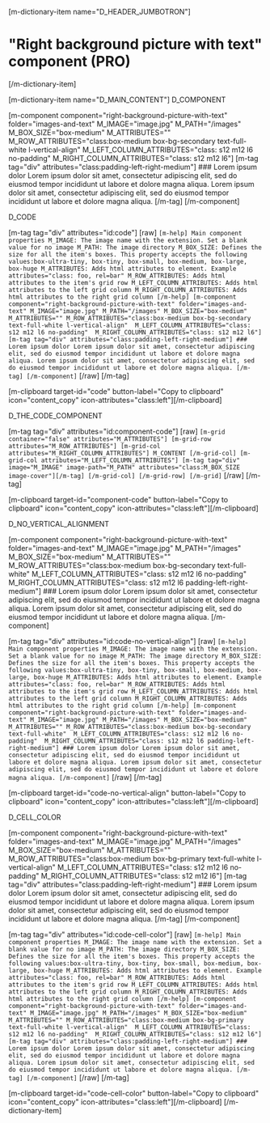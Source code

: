 [m-dictionary-item name="D_HEADER_JUMBOTRON"]
  # "Right background picture with text" component (PRO)
[/m-dictionary-item]

[m-dictionary-item name="D_MAIN_CONTENT"]
  D_COMPONENT

  [m-component component="right-background-picture-with-text" folder="images-and-text" M_IMAGE="image.jpg" M_PATH="/images" M_BOX_SIZE="box-medium" M_ATTRIBUTES="" M_ROW_ATTRIBUTES="class:box-medium box-bg-secondary text-full-white l-vertical-align"  M_LEFT_COLUMN_ATTRIBUTES="class: s12 m12 l6 no-padding"  M_RIGHT_COLUMN_ATTRIBUTES="class: s12 m12 l6"]
    [m-tag tag="div" attributes="class:padding-left-right-medium"]
      ### Lorem ipsum dolor
      Lorem ipsum dolor sit amet, consectetur adipiscing elit, sed do eiusmod tempor incididunt ut labore et dolore magna aliqua. Lorem ipsum dolor sit amet, consectetur adipiscing elit, sed do eiusmod tempor incididunt ut labore et dolore magna aliqua.
    [/m-tag]
  [/m-component]

  D_CODE

  [m-tag tag="div" attributes="id:code"]
    [raw]
    ```
    [m-help]
      Main component properties
      M_IMAGE: The image name with the extension. Set a blank value for no image
      M_PATH: The image directory
      M_BOX_SIZE: Defines the size for all the item's boxes. This property accepts the following values:box-ultra-tiny, box-tiny, box-small, box-medium, box-large, box-huge
      M_ATTRIBUTES: Adds html attributes to element. Example attributes="class: foo, rel=bar"
      M_ROW_ATTRIBUTES: Adds html attributes to the item's grid row
      M_LEFT_COLUMN_ATTRIBUTES: Adds html attributes to the left grid column
      M_RIGHT_COLUMN_ATTRIBUTES: Adds html attributes to the right grid column
    [/m-help]
    [m-component component="right-background-picture-with-text" folder="images-and-text" M_IMAGE="image.jpg" M_PATH="/images" M_BOX_SIZE="box-medium" M_ATTRIBUTES="" M_ROW_ATTRIBUTES="class:box-medium box-bg-secondary text-full-white l-vertical-align"  M_LEFT_COLUMN_ATTRIBUTES="class: s12 m12 l6 no-padding"  M_RIGHT_COLUMN_ATTRIBUTES="class: s12 m12 l6"]
      [m-tag tag="div" attributes="class:padding-left-right-medium"]
        ### Lorem ipsum dolor
        Lorem ipsum dolor sit amet, consectetur adipiscing elit, sed do eiusmod tempor incididunt ut labore et dolore magna aliqua. Lorem ipsum dolor sit amet, consectetur adipiscing elit, sed do eiusmod tempor incididunt ut labore et dolore magna aliqua.
      [/m-tag]
    [/m-component]
    ```
    [/raw]
  [/m-tag]  

  [m-clipboard target-id="code" button-label="Copy to clipboard" icon="content_copy" icon-attributes="class:left"][/m-clipboard]

  D_THE_CODE_COMPONENT

  [m-tag tag="div" attributes="id:component-code"]
    [raw]
    ```
    [m-grid container="false" attributes="M_ATTRIBUTES"]
      [m-grid-row attributes="M_ROW_ATTRIBUTES"]
        [m-grid-col attributes="M_RIGHT_COLUMN_ATTRIBUTES"]
          M_CONTENT
        [/m-grid-col]
        [m-grid-col attributes="M_LEFT_COLUMN_ATTRIBUTES"]
          [m-tag tag="div" image="M_IMAGE" image-path="M_PATH" attributes="class:M_BOX_SIZE image-cover"][/m-tag]
        [/m-grid-col]
      [/m-grid-row]
    [/m-grid]
    ```
    [/raw]
  [/m-tag]  

  [m-clipboard target-id="component-code" button-label="Copy to clipboard" icon="content_copy" icon-attributes="class:left"][/m-clipboard]

  D_NO_VERTICAL_ALIGNMENT

  [m-component component="right-background-picture-with-text" folder="images-and-text" M_IMAGE="image.jpg" M_PATH="/images" M_BOX_SIZE="box-medium" M_ATTRIBUTES="" M_ROW_ATTRIBUTES="class:box-medium box-bg-secondary text-full-white"  M_LEFT_COLUMN_ATTRIBUTES="class: s12 m12 l6 no-padding"  M_RIGHT_COLUMN_ATTRIBUTES="class: s12 m12 l6 padding-left-right-medium"]
    ### Lorem ipsum dolor
    Lorem ipsum dolor sit amet, consectetur adipiscing elit, sed do eiusmod tempor incididunt ut labore et dolore magna aliqua. Lorem ipsum dolor sit amet, consectetur adipiscing elit, sed do eiusmod tempor incididunt ut labore et dolore magna aliqua.
  [/m-component]

  [m-tag tag="div" attributes="id:code-no-vertical-align"]
    [raw]
    ```
    [m-help]
      Main component properties
      M_IMAGE: The image name with the extension. Set a blank value for no image
      M_PATH: The image directory
      M_BOX_SIZE: Defines the size for all the item's boxes. This property accepts the following values:box-ultra-tiny, box-tiny, box-small, box-medium, box-large, box-huge
      M_ATTRIBUTES: Adds html attributes to element. Example attributes="class: foo, rel=bar"
      M_ROW_ATTRIBUTES: Adds html attributes to the item's grid row
      M_LEFT_COLUMN_ATTRIBUTES: Adds html attributes to the left grid column
      M_RIGHT_COLUMN_ATTRIBUTES: Adds html attributes to the right grid column
    [/m-help]
    [m-component component="right-background-picture-with-text" folder="images-and-text" M_IMAGE="image.jpg" M_PATH="/images" M_BOX_SIZE="box-medium" M_ATTRIBUTES="" M_ROW_ATTRIBUTES="class:box-medium box-bg-secondary text-full-white"  M_LEFT_COLUMN_ATTRIBUTES="class: s12 m12 l6 no-padding"  M_RIGHT_COLUMN_ATTRIBUTES="class: s12 m12 l6 padding-left-right-medium"]
      ### Lorem ipsum dolor
      Lorem ipsum dolor sit amet, consectetur adipiscing elit, sed do eiusmod tempor incididunt ut labore et dolore magna aliqua. Lorem ipsum dolor sit amet, consectetur adipiscing elit, sed do eiusmod tempor incididunt ut labore et dolore magna aliqua.
    [/m-component]
    ```
    [/raw]
  [/m-tag]

  [m-clipboard target-id="code-no-vertical-align" button-label="Copy to clipboard" icon="content_copy" icon-attributes="class:left"][/m-clipboard]  

  D_CELL_COLOR

  [m-component component="right-background-picture-with-text" folder="images-and-text" M_IMAGE="image.jpg" M_PATH="/images" M_BOX_SIZE="box-medium" M_ATTRIBUTES="" M_ROW_ATTRIBUTES="class:box-medium box-bg-primary text-full-white l-vertical-align"  M_LEFT_COLUMN_ATTRIBUTES="class: s12 m12 l6 no-padding"  M_RIGHT_COLUMN_ATTRIBUTES="class: s12 m12 l6"]
    [m-tag tag="div" attributes="class:padding-left-right-medium"]
      ### Lorem ipsum dolor
      Lorem ipsum dolor sit amet, consectetur adipiscing elit, sed do eiusmod tempor incididunt ut labore et dolore magna aliqua. Lorem ipsum dolor sit amet, consectetur adipiscing elit, sed do eiusmod tempor incididunt ut labore et dolore magna aliqua.
    [/m-tag]
  [/m-component]

  [m-tag tag="div" attributes="id:code-cell-color"]
    [raw]
    ```
    [m-help]
      Main component properties
      M_IMAGE: The image name with the extension. Set a blank value for no image
      M_PATH: The image directory
      M_BOX_SIZE: Defines the size for all the item's boxes. This property accepts the following values:box-ultra-tiny, box-tiny, box-small, box-medium, box-large, box-huge
      M_ATTRIBUTES: Adds html attributes to element. Example attributes="class: foo, rel=bar"
      M_ROW_ATTRIBUTES: Adds html attributes to the item's grid row
      M_LEFT_COLUMN_ATTRIBUTES: Adds html attributes to the left grid column
      M_RIGHT_COLUMN_ATTRIBUTES: Adds html attributes to the right grid column
    [/m-help]
    [m-component component="right-background-picture-with-text" folder="images-and-text" M_IMAGE="image.jpg" M_PATH="/images" M_BOX_SIZE="box-medium" M_ATTRIBUTES="" M_ROW_ATTRIBUTES="class:box-medium box-bg-primary text-full-white l-vertical-align"  M_LEFT_COLUMN_ATTRIBUTES="class: s12 m12 l6 no-padding"  M_RIGHT_COLUMN_ATTRIBUTES="class: s12 m12 l6"]
      [m-tag tag="div" attributes="class:padding-left-right-medium"]
        ### Lorem ipsum dolor
        Lorem ipsum dolor sit amet, consectetur adipiscing elit, sed do eiusmod tempor incididunt ut labore et dolore magna aliqua. Lorem ipsum dolor sit amet, consectetur adipiscing elit, sed do eiusmod tempor incididunt ut labore et dolore magna aliqua.
      [/m-tag]
    [/m-component]
    ```
    [/raw]
  [/m-tag]  

  [m-clipboard target-id="code-cell-color" button-label="Copy to clipboard" icon="content_copy" icon-attributes="class:left"][/m-clipboard]
[/m-dictionary-item]
